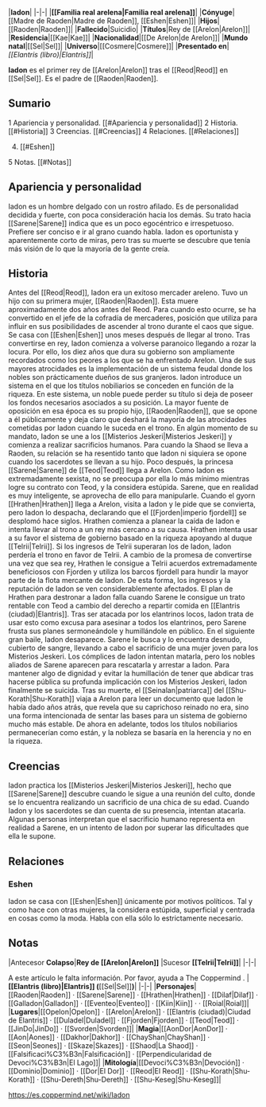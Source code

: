 

|**Iadon**|
|-|-|
|**[[Familia real arelena\|Familia real arelena]]**|
|**Cónyuge**|[[Madre de Raoden\|Madre de Raoden]], [[Eshen\|Eshen]]|
|**Hijos**|[[Raoden\|Raoden]]|
|**Fallecido**|Suicidio|
|**Títulos**|Rey de [[Arelon\|Arelon]]|
|**Residencia**|[[Kae\|Kae]]|
|**Nacionalidad**|[[De Arelon\|de Arelon]]|
|**Mundo natal**|[[Sel\|Sel]]|
|**Universo**|[[Cosmere\|Cosmere]]|
|**Presentado en**|*[[Elantris (libro)\|Elantris]]*|

**Iadon** es el primer rey de [[Arelon\|Arelon]] tras el [[Reod\|Reod]] en [[Sel\|Sel]]. Es el padre de [[Raoden\|Raoden]].

## Sumario

1 Apariencia y personalidad. [[#Apariencia y personalidad]] 
2 Historia. [[#Historia]] 
3 Creencias. [[#Creencias]] 
4 Relaciones. [[#Relaciones]] 

4. [[#Eshen]] 


5 Notas. [[#Notas]] 


## Apariencia y personalidad
Iadon es un hombre delgado con un rostro afilado.
Es de personalidad decidida y fuerte, con poca consideración hacia los demás. Su trato hacia [[Sarene\|Sarene]] indica que es un poco egocéntrico e irrespetuoso. Prefiere ser conciso e ir al grano cuando habla. Iadon es oportunista y aparentemente corto de miras, pero tras su muerte se descubre que tenía más visión de lo que la mayoría de la gente creía.

## Historia
Antes del [[Reod\|Reod]], Iadon era un exitoso mercader areleno. Tuvo un hijo con su primera mujer, [[Raoden\|Raoden]]. Esta muere aproximadamente dos años antes del Reod. Para cuando esto ocurre, se ha convertido en el jefe de la cofradía de mercaderes, posición que utiliza para influir en sus posibilidades de ascender al trono durante el caos que sigue. Se casa con [[Eshen\|Eshen]] unos meses después de llegar al trono. Tras convertirse en rey, Iadon comienza a volverse paranoico llegando a rozar la locura. Por ello, los diez años que dura su gobierno son ampliamente recordados como los peores a los que se ha enfrentado Arelon. Una de sus mayores atrocidades es la implementación de un sistema feudal donde los nobles son prácticamente dueños de sus granjeros. Iadon introduce un sistema en el que los títulos nobiliarios se conceden en función de la riqueza. En este sistema, un noble puede perder su título si deja de poseer los fondos necesarios asociados a su posición. La mayor fuente de oposición en esa época es su propio hijo, [[Raoden\|Raoden]], que se opone a él públicamente y deja claro que deshará la mayoría de las atrocidades cometidas por Iadon cuando le suceda en el trono. En algún momento de su mandato, Iadon se une a los [[Misterios Jeskeri\|Misterios Jeskeri]] y comienza a realizar sacrificios humanos. Para cuando la Shaod se lleva a Raoden, su relación se ha resentido tanto que Iadon ni siquiera se opone cuando los sacerdotes se llevan a su hijo.
Poco después, la princesa [[Sarene\|Sarene]] de [[Teod\|Teod]] llega a Arelon. Como Iadon es extremadamente sexista, no se preocupa por ella lo más mínimo mientras logre su contrato con Teod, y la considera estúpida. Sarene, que en realidad es muy inteligente, se aprovecha de ello para manipularle. Cuando el gyorn [[Hrathen\|Hrathen]] llega a Arelon, visita a Iadon y le pide que se convierta, pero Iadon lo despacha, declarando que el [[Fjorden\|imperio fjordell]] se desplomó hace siglos. Hrathen comienza a planear la caída de Iadon e intenta llevar al trono a un rey más cercano a su causa. Hrathen intenta usar a su favor el sistema de gobierno basado en la riqueza apoyando al duque [[Telrii\|Telrii]]. Si los ingresos de Telrii superaran los de Iadon, Iadon perdería el trono en favor de Telrii. A cambio de la promesa de convertirse una vez que sea rey, Hrathen le consigue a Telrii acuerdos extremadamente beneficiosos con Fjorden y utiliza los barcos fjordell para hundir la mayor parte de la flota mercante de Iadon. De esta forma, los ingresos y la reputación de Iadon se ven considerablemente afectados. El plan de Hrathen para destronar a Iadon falla cuando Sarene le consigue un trato rentable con Teod a cambio del derecho a repartir comida en [[Elantris (ciudad)\|Elantris]]. Tras ser atacada por los elantrinos locos, Iadon trata de usar esto como excusa para asesinar a todos los elantrinos, pero Sarene frusta sus planes sermoneándole y humillándole en público. En el siguiente gran baile, Iadon desaparece. Sarene le busca y lo encuentra desnudo, cubierto de sangre, llevando a cabo el sacrificio de una mujer joven para los Misterios Jeskeri. Los cómplices de Iadon intentan matarla, pero los nobles aliados de Sarene aparecen para rescatarla y arrestar a Iadon.
Para mantener algo de dignidad y evitar la humillación de tener que abdicar tras hacerse pública su profunda implicación con los Misterios Jeskeri, Iadon finalmente se suicida. Tras su muerte, el [[Seinalan\|patriarca]] del [[Shu-Korath\|Shu-Korath]] viaja a Arelon para leer un documento que Iadon le había dado años atrás, que revela que su caprichoso reinado no era, sino una forma intencionada de sentar las bases para un sistema de gobierno mucho más estable. De ahora en adelante, todos los títulos nobiliarios permanecerían como están, y la nobleza se basaría en la herencia y no en la riqueza.

## Creencias
Iadon practica los [[Misterios Jeskeri\|Misterios Jeskeri]], hecho que [[Sarene\|Sarene]] descubre cuando le sigue a una reunión del culto, donde se lo encuentra realizando un sacrificio de una chica de su edad. Cuando Iadon y los sacerdotes se dan cuenta de su presencia, intentan atacarla. Algunas personas interpretan que el sacrificio humano representa en realidad a Sarene, en un intento de Iadon por superar las dificultades que ella le supone.

## Relaciones
### Eshen
Iadon se casa con [[Eshen\|Eshen]] únicamente por motivos políticos. Tal y como hace con otras mujeres, la considera estúpida, superficial y centrada en cosas como la moda. Habla con ella sólo lo estrictamente necesario.

## Notas
|Antecesor  **Colapso**|**Rey de [[Arelon\|Arelon]]** |Sucesor  **[[Telrii\|Telrii]]**|
|-|-|


A este artículo le falta información. Por favor, ayuda a The Coppermind .
|**[[Elantris (libro)\|Elantris]] (**[[Sel\|Sel]]**)**|
|-|-|
|**Personajes**|[[Raoden\|Raoden]] · [[Sarene\|Sarene]] · [[Hrathen\|Hrathen]] · [[Dilaf\|Dilaf]] · [[Galladon\|Galladon]] · [[Eventeo\|Eventeo]] · [[Kiin\|Kiin]] ·  · [[Roial\|Roial]]|
|**Lugares**|[[Opelon\|Opelon]] · [[Arelon\|Arelon]] · [[Elantris (ciudad)\|Ciudad de Elantris]] · [[Duladel\|Duladel]] · [[Fjorden\|Fjorden]] · [[Teod\|Teod]] · [[JinDo\|JinDo]] · [[Svorden\|Svorden]]|
|**Magia**|[[AonDor\|AonDor]] · [[Aon\|Aones]] · [[Dakhor\|Dakhor]] · [[ChayShan\|ChayShan]] · [[Seon\|Seones]] · [[Skaze\|Skazes]] · [[Shaod\|La Shaod]] · [[Falsificaci%C3%B3n\|Falsificación]] · [[Perpendicularidad de Devoci%C3%B3n\|El Lago]]|
|**Mitología**|[[Devoci%C3%B3n\|Devoción]] · [[Dominio\|Dominio]] · [[Dor\|El Dor]] · [[Reod\|El Reod]] · [[Shu-Korath\|Shu-Korath]] · [[Shu-Dereth\|Shu-Dereth]] · [[Shu-Keseg\|Shu-Keseg]]|



https://es.coppermind.net/wiki/Iadon